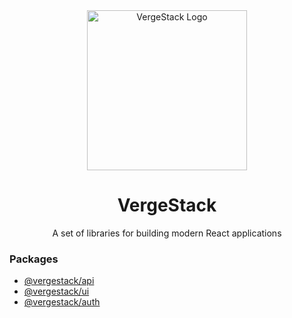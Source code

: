 <div align="center">
  <img width="256" alt="VergeStack Logo" src="https://github.com/user-attachments/assets/a469776d-7a20-4ee2-9e47-856335802539">

  <h1>VergeStack</h1>
  <p>A set of libraries for building modern React applications</p>
</div>

### Packages
- [@vergestack/api](https://www.npmjs.com/package/@vergestack/api)
- [@vergestack/ui](https://www.npmjs.com/package/@vergestack/ui)
- [@vergestack/auth](https://www.npmjs.com/package/@vergestack/ui)
